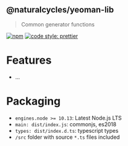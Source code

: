 ## @naturalcycles/yeoman-lib

> Common generator functions

[![npm](https://img.shields.io/npm/v/@naturalcycles/yeoman-lib/latest.svg)](https://www.npmjs.com/package/@naturalcycles/yeoman-lib)
[![code style: prettier](https://img.shields.io/badge/code_style-prettier-ff69b4.svg?style=flat-square)](https://github.com/prettier/prettier)

# Features

- ...

# Packaging

- `engines.node >= 10.13`: Latest Node.js LTS
- `main: dist/index.js`: commonjs, es2018
- `types: dist/index.d.ts`: typescript types
- `/src` folder with source `*.ts` files included
